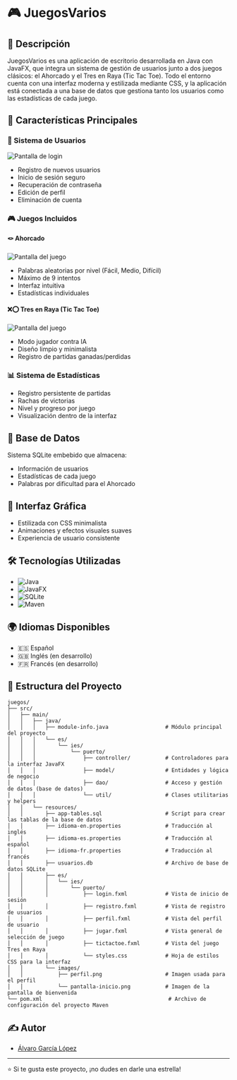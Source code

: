 # 🎮 JuegosVarios

## 📝 Descripción
JuegosVarios es una aplicación de escritorio desarrollada en Java con JavaFX, que integra un sistema de gestión de usuarios junto a dos juegos clásicos: el Ahorcado y el Tres en Raya (Tic Tac Toe). Todo el entorno cuenta con una interfaz moderna y estilizada mediante CSS, y la aplicación está conectada a una base de datos que gestiona tanto los usuarios como las estadísticas de cada juego.

## 🎯 Características Principales

### 👤 Sistema de Usuarios
![Pantalla de login](juegos\src\main\resources\images\pantalla-login.png)
* Registro de nuevos usuarios
* Inicio de sesión seguro
* Recuperación de contraseña
* Edición de perfil
* Eliminación de cuenta

### 🎮 Juegos Incluidos

#### 🪢 Ahorcado
![Pantalla del juego](juegos/src/main/resources/images/pantalla-ahorcado.png)
* Palabras aleatorias por nivel (Fácil, Medio, Difícil)
* Máximo de 9 intentos
* Interfaz intuitiva
* Estadísticas individuales

#### ❌⭕ Tres en Raya (Tic Tac Toe)
![Pantalla del juego](juegos/src/main/resources/images/pantalla-tictactoe.png)
* Modo jugador contra IA
* Diseño limpio y minimalista
* Registro de partidas ganadas/perdidas

### 📊 Sistema de Estadísticas
* Registro persistente de partidas
* Rachas de victorias
* Nivel y progreso por juego
* Visualización dentro de la interfaz

## 💾 Base de Datos
Sistema SQLite embebido que almacena:
* Información de usuarios
* Estadísticas de cada juego
* Palabras por dificultad para el Ahorcado

## 🎨 Interfaz Gráfica
* Estilizada con CSS minimalista
* Animaciones y efectos visuales suaves
* Experiencia de usuario consistente

## 🛠️ Tecnologías Utilizadas
* ![Java](https://img.shields.io/badge/Java-17-orange)
* ![JavaFX](https://img.shields.io/badge/JavaFX-21-blue)
* ![SQLite](https://img.shields.io/badge/SQLite-3-green)
* ![Maven](https://img.shields.io/badge/Maven-3.8-red)

## 🌍 Idiomas Disponibles
* 🇪🇸 Español
* 🇬🇧 Inglés (en desarrollo)
* 🇫🇷 Francés (en desarrollo)

## 📁 Estructura del Proyecto
```
juegos/
├── src/
│   ├── main/
│   │   ├── java/
│   │   │   ├── module-info.java                  # Módulo principal del proyecto
│   │   │   └── es/
│   │   │       └── ies/
│   │   │           └── puerto/
│   │   │               ├── controller/           # Controladores para la interfaz JavaFX
│   │   │               ├── model/                # Entidades y lógica de negocio
│   │   │               ├── dao/                  # Acceso y gestión de datos (base de datos)
│   │   │               └── util/                 # Clases utilitarias y helpers
│   │   └── resources/
│   │       ├── app-tables.sql                    # Script para crear las tablas de la base de datos
│   │       ├── idioma-en.properties              # Traducción al inglés
│   │       ├── idioma-es.properties              # Traducción al español
│   │       ├── idioma-fr.properties              # Traducción al francés
│   │       ├── usuarios.db                       # Archivo de base de datos SQLite
│   │       ├── es/
│   │       │   └── ies/
│   │       │       └── puerto/
│   │       │           ├── login.fxml            # Vista de inicio de sesión
│   │       │           ├── registro.fxml         # Vista de registro de usuarios
│   │       │           ├── perfil.fxml           # Vista del perfil de usuario
│   │       │           ├── jugar.fxml            # Vista general de selección de juego
│   │       │           ├── tictactoe.fxml        # Vista del juego Tres en Raya
│   │       │           └── styles.css            # Hoja de estilos CSS para la interfaz
│   │       └── images/
│   │           ├── perfil.png                    # Imagen usada para el perfil
│   │           └── pantalla-inicio.png           # Imagen de la pantalla de bienvenida
└── pom.xml                                        # Archivo de configuración del proyecto Maven
```

## ✍️ Autor
* [Álvaro García López](https://github.com/alvarogrlp)

---
⭐ Si te gusta este proyecto, ¡no dudes en darle una estrella!

